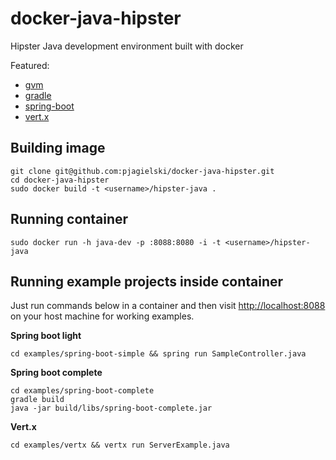 docker-java-hipster
===================

Hipster Java development environment built with docker

Featured:
- [gvm](http://gvmtool.net/)
- [gradle](http://www.gradle.org/)
- [spring-boot](http://projects.spring.io/spring-boot/)
- [vert.x](http://vertx.io/)

Building image
--------------

```
git clone git@github.com:pjagielski/docker-java-hipster.git
cd docker-java-hipster
sudo docker build -t <username>/hipster-java .
```

Running container
-----------------

```
sudo docker run -h java-dev -p :8088:8080 -i -t <username>/hipster-java
```

Running example projects inside container
----------------

Just run commands below in a container and then visit [http://localhost:8088](http://localhost:8088) on your host machine for working examples.

**Spring boot light**

```
cd examples/spring-boot-simple && spring run SampleController.java
```

**Spring boot complete**

```
cd examples/spring-boot-complete
gradle build
java -jar build/libs/spring-boot-complete.jar
```

**Vert.x**
```
cd examples/vertx && vertx run ServerExample.java
```
